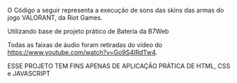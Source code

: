 O Código a seguir representa a execução de sons das skins das armas do jogo VALORANT, da Riot Games.

Utilizando base de projeto prático de Bateria da B7Web

Todas as faixas de áudio foram retiradas do vídeo do https://www.youtube.com/watch?v=Go9S4lRdTw4. 

ESSE PROJETO TEM FINS APENAS DE APLICAÇÃO PRÁTICA DE HTML, CSS e JAVASCRIPT
